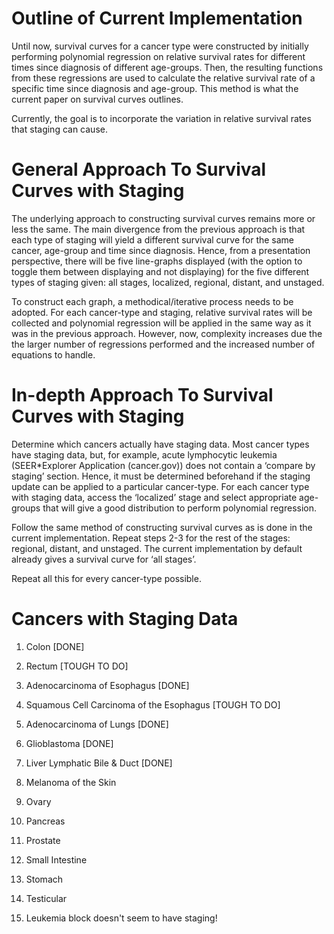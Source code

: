 # Outline of Current Implementation
Until now, survival curves for a cancer type were constructed by initially performing polynomial regression on relative survival rates for different times since diagnosis of different age-groups. Then, the resulting functions from these regressions are used to calculate the relative survival rate of a specific time since diagnosis and age-group. This method is what the current paper on survival curves outlines.

Currently, the goal is to incorporate the variation in relative survival rates that staging can cause.

# General Approach To Survival Curves with Staging
The underlying approach to constructing survival curves remains more or less the same. The main divergence from the previous approach is that each type of staging will yield a different survival curve for the same cancer, age-group and time since diagnosis. Hence, from a presentation perspective, there will be five line-graphs displayed (with the option to toggle them between displaying and not displaying) for the five different types of staging given: all stages, localized, regional, distant, and unstaged.

To construct each graph, a methodical/iterative process needs to be adopted. For each cancer-type and staging, relative survival rates will be collected and polynomial regression will be applied in the same way as it was in the previous approach. However, now, complexity increases due the the larger number of regressions performed and the increased number of equations to handle.

# In-depth Approach To Survival Curves with Staging
Determine which cancers actually have staging data. Most cancer types have staging data, but, for example, acute lymphocytic leukemia (SEER*Explorer Application (cancer.gov)) does not contain a ‘compare by staging’ section. Hence, it must be determined beforehand if the staging update can be applied to a particular cancer-type.
For each cancer type with staging data, access the ‘localized’ stage and select appropriate age-groups that will give a good distribution to perform polynomial regression.

Follow the same method of constructing survival curves as is done in the current implementation.
Repeat steps 2-3 for the rest of the stages: regional, distant, and unstaged. The current implementation by default already gives a survival curve for ‘all stages’.

Repeat all this for every cancer-type possible.

# Cancers with Staging Data
1) Colon [DONE]
2) Rectum [TOUGH TO DO]
3) Adenocarcinoma of Esophagus [DONE]
4) Squamous Cell Carcinoma of the Esophagus [TOUGH TO DO]
5) Adenocarcinoma of Lungs [DONE]
6) Glioblastoma [DONE]
7) Liver Lymphatic Bile & Duct [DONE]
8) Melanoma of the Skin
9) Ovary
10) Pancreas
11) Prostate
12) Small Intestine
13) Stomach
14) Testicular

15) Leukemia block doesn't seem to have staging!